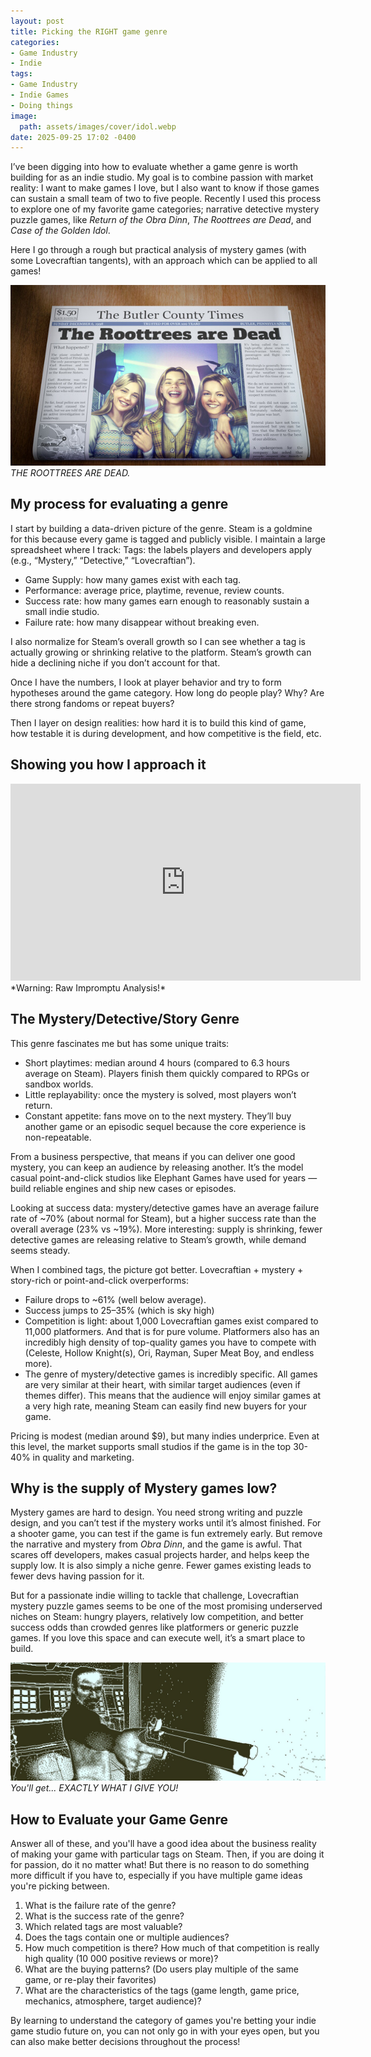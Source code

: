 ```yaml
---
layout: post
title: Picking the RIGHT game genre
categories:
- Game Industry
- Indie
tags:
- Game Industry
- Indie Games
- Doing things
image:
  path: assets/images/cover/idol.webp
date: 2025-09-25 17:02 -0400
---
```

I’ve been digging into how to evaluate whether a game genre is worth building for as an indie studio. My goal is to combine passion with market reality: I want to make games I love, but I also want to know if those games can sustain a small team of two to five people. Recently I used this process to explore one of my favorite game categories; narrative detective mystery puzzle games, like *Return of the Obra Dinn*, *The Roottrees are Dead*, and *Case of the Golden Idol*.

Here I go through a rough but practical analysis of mystery games (with some Lovecraftian tangents), with an approach which can be applied to all games!

![The Roottrees are dead is excellent](assets/images/article/roottrees.jpg)
*THE ROOTTREES ARE DEAD.*

## My process for evaluating a genre

I start by building a data-driven picture of the genre. Steam is a goldmine for this because every game is tagged and publicly visible. I maintain a large spreadsheet where I track:
Tags: the labels players and developers apply (e.g., “Mystery,” “Detective,” “Lovecraftian”).


- Game Supply: how many games exist with each tag.
- Performance: average price, playtime, revenue, review counts.
- Success rate: how many games earn enough to reasonably sustain a small indie studio.
- Failure rate: how many disappear without breaking even.


I also normalize for Steam’s overall growth so I can see whether a tag is actually growing or shrinking relative to the platform. Steam’s growth can hide a declining niche if you don’t account for that. 

Once I have the numbers, I look at player behavior and try to form hypotheses around the game category. How long do people play? Why? Are there strong fandoms or repeat buyers? 

Then I layer on design realities: how hard it is to build this kind of game, how testable it is during development, and how competitive is the field, etc.

## Showing you how I approach it


<iframe width="560" height="315" src="https://www.youtube.com/embed/_wyJGKhOHII?si=c7MseQZzJ6nRc3ZM" title="YouTube video player" frameborder="0" allow="accelerometer; autoplay; clipboard-write; encrypted-media; gyroscope; picture-in-picture; web-share" referrerpolicy="strict-origin-when-cross-origin" allowfullscreen></iframe>
*Warning: Raw Impromptu Analysis!*


## The Mystery/Detective/Story Genre

This genre fascinates me but has some unique traits:

- Short playtimes: median around 4 hours (compared to 6.3 hours average on Steam). Players finish them quickly compared to RPGs or sandbox worlds.
- Little replayability: once the mystery is solved, most players won’t return.
- Constant appetite: fans move on to the next mystery. They’ll buy another game or an episodic sequel because the core experience is non-repeatable.


From a business perspective, that means if you can deliver one good mystery, you can keep an audience by releasing another. It’s the model casual point-and-click studios like Elephant Games have used for years — build reliable engines and ship new cases or episodes.

Looking at success data: mystery/detective games have an average failure rate of ~70% (about normal for Steam), but a higher success rate than the overall average (23% vs ~19%). More interesting: supply is shrinking, fewer detective games are releasing relative to Steam’s growth, while demand seems steady.

When I combined tags, the picture got better. Lovecraftian + mystery + story-rich or point-and-click overperforms:

- Failure drops to ~61% (well below average).
- Success jumps to 25–35% (which is sky high)
- Competition is light: about 1,000 Lovecraftian games exist compared to 11,000 platformers. And that is for pure volume. Platformers also has an incredibly high density of top-quality games you have to compete with (Celeste, Hollow Knight(s), Ori, Rayman, Super Meat Boy, and endless more).
- The genre of mystery/detective games is incredibly specific. All games are very similar at their heart, with similar target audiences (even if themes differ). This means that the audience will enjoy similar games at a very high rate, meaning Steam can easily find new buyers for your game.


Pricing is modest (median around $9), but many indies underprice. Even at this level, the market supports small studios if the game is in the top 30-40% in quality and marketing.

## Why is the supply of Mystery games low?

Mystery games are hard to design. You need strong writing and puzzle design, and you can’t test if the mystery works until it’s almost finished. For a shooter game, you can test if the game is fun extremely early. But remove the narrative and mystery from *Obra Dinn*, and the game is awful. That scares off developers, makes casual projects harder, and helps keep the supply low. It is also simply a niche genre. Fewer games existing leads to fewer devs having passion for it. 

But for a passionate indie willing to tackle that challenge, Lovecraftian mystery puzzle games seems to be one of the most promising underserved niches on Steam: hungry players, relatively low competition, and better success odds than crowded genres like platformers or generic puzzle games. If you love this space and can execute well, it’s a smart place to build.

![The Return of the Obra Dinn is excellent](assets/images/article/obradin.jpg)
*You'll get... EXACTLY WHAT I GIVE YOU!*

## How to Evaluate your Game Genre
Answer all of these, and you'll have a good idea about the business reality of making your game with particular tags on Steam.
Then, if you are doing it for passion, do it no matter what! 
But there is no reason to do something more difficult if you have to, especially if you have multiple game ideas you're picking between.

1. What is the failure rate of the genre?
2. What is the success rate of the genre?
3. Which related tags are most valuable?
4. Does the tags contain one or multiple audiences?
5. How much competition is there? How much of that competition is really high quality (10 000 positive reviews or more)? 
7. What are the buying patterns? (Do users play multiple of the same game, or re-play their favorites) 
8. What are the characteristics of the tags (game length, game price, mechanics, atmosphere, target audience)?

By learning to understand the category of games you're betting your indie game studio future on, you can not only go in with your eyes open, but you can also make better decisions throughout the process!
